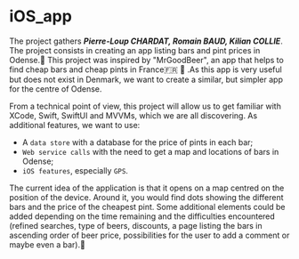 # iOS_app


The project gathers ***Pierre-Loup CHARDAT, Romain BAUD, Kilian COLLIE***. 
The project consists in creating an app listing bars and pint prices in Odense.:beers: 
This project was inspired by "MrGoodBeer", an app that helps to find cheap bars and cheap pints in France:fr: :baguette_bread: .As this app is very useful but does not exist in Denmark, we want to create a similar, but simpler app for the centre of Odense.

From a technical point of view, this project will allow us to get familiar with XCode, Swift, SwiftUI and MVVMs, which we are all discovering. As additional features, we want to use:
- A `data store` with a database for the price of pints in each bar;
- `Web service calls` with the need to get a map and locations of bars in Odense;
- `iOS features`, especially `GPS`.

The current idea of the application is that it opens on a map centred on the position of the device. Around it, you would find dots showing the different bars and the price of the cheapest pint. Some additional elements could be added depending on the time remaining and the difficulties encountered (refined searches, type of beers, discounts, a page listing the bars in ascending order of beer price, possibilities for the user to add a comment or maybe even a bar).:beer:

